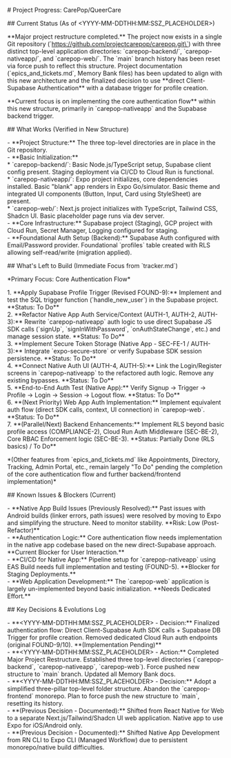 \# Project Progress: CarePop/QueerCare

\#\# Current Status (As of \<YYYY-MM-DDTHH:MM:SSZ\_PLACEHOLDER\>)

\*\*Major project restructure completed.\*\* The project now exists in a single Git repository (\`https://github.com/projectcarepop/carepop.git\`) with three distinct top-level application directories: \`carepop-backend/\`, \`carepop-nativeapp/\`, and \`carepop-web/\`. The \`main\` branch history has been reset via force push to reflect this structure. Project documentation (\`epics\_and\_tickets.md\`, Memory Bank files) has been updated to align with this new architecture and the finalized decision to use \*\*direct Client-Supabase Authentication\*\* with a database trigger for profile creation.

\*\*Current focus is on implementing the core authentication flow\*\* within this new structure, primarily in \`carepop-nativeapp\` and the Supabase backend trigger.

\#\# What Works (Verified in New Structure)

\-   \*\*Project Structure:\*\* The three top-level directories are in place in the Git repository.  
\-   \*\*Basic Initialization:\*\*  
    \*   \`carepop-backend/\`: Basic Node.js/TypeScript setup, Supabase client config present. Staging deployment via CI/CD to Cloud Run is functional.  
    \*   \`carepop-nativeapp/\`: Expo project initializes, core dependencies installed. Basic "blank" app renders in Expo Go/simulator. Basic theme and integrated UI components (Button, Input, Card using StyleSheet) are present.  
    \*   \`carepop-web/\`: Next.js project initializes with TypeScript, Tailwind CSS, Shadcn UI. Basic placeholder page runs via dev server.  
\-   \*\*Core Infrastructure:\*\* Supabase project (Staging), GCP project with Cloud Run, Secret Manager, Logging configured for staging.  
\-   \*\*Foundational Auth Setup (Backend):\*\* Supabase Auth configured with Email/Password provider. Foundational \`profiles\` table created with RLS allowing self-read/write (migration applied).

\#\# What's Left to Build (Immediate Focus from \`tracker.md\`)

\*Primary Focus: Core Authentication Flow\*

1\.  \*\*Apply Supabase Profile Trigger (Revised FOUND-9):\*\* Implement and test the SQL trigger function (\`handle\_new\_user\`) in the Supabase project. \*\*Status: To Do\*\*  
2\.  \*\*Refactor Native App Auth Service/Context (AUTH-1, AUTH-2, AUTH-3):\*\* Rewrite \`carepop-nativeapp\` auth logic to use direct Supabase JS SDK calls (\`signUp\`, \`signInWithPassword\`, \`onAuthStateChange\`, etc.) and manage session state. \*\*Status: To Do\*\*  
3\.  \*\*Implement Secure Token Storage (Native App \- SEC-FE-1 / AUTH-3):\*\* Integrate \`expo-secure-store\` or verify Supabase SDK session persistence. \*\*Status: To Do\*\*  
4\.  \*\*Connect Native Auth UI (AUTH-4, AUTH-5):\*\* Link the Login/Register screens in \`carepop-nativeapp\` to the refactored auth logic. Remove any existing bypasses. \*\*Status: To Do\*\*  
5\.  \*\*End-to-End Auth Test (Native App):\*\* Verify Signup \-\> Trigger \-\> Profile \-\> Login \-\> Session \-\> Logout flow. \*\*Status: To Do\*\*  
6\.  \*\*(Next Priority) Web App Auth Implementation:\*\* Implement equivalent auth flow (direct SDK calls, context, UI connection) in \`carepop-web\`. \*\*Status: To Do\*\*  
7\.  \*\*(Parallel/Next) Backend Enhancements:\*\* Implement RLS beyond basic profile access (COMPLIANCE-2), Cloud Run Auth Middleware (SEC-BE-2), Core RBAC Enforcement logic (SEC-BE-3). \*\*Status: Partially Done (RLS basics) / To Do\*\*

\*(Other features from \`epics\_and\_tickets.md\` like Appointments, Directory, Tracking, Admin Portal, etc., remain largely "To Do" pending the completion of the core authentication flow and further backend/frontend implementation)\*

\#\# Known Issues & Blockers (Current)

\-   \*\*Native App Build Issues (Previously Resolved):\*\* Past issues with Android builds (linker errors, path issues) were resolved by moving to Expo and simplifying the structure. Need to monitor stability. \*\*Risk: Low (Post-Refactor)\*\*  
\-   \*\*Authentication Logic:\*\* Core authentication flow needs implementation in the native app codebase based on the new direct-Supabase approach. \*\*Current Blocker for User Interaction.\*\*  
\-   \*\*CI/CD for Native App:\*\* Pipeline setup for \`carepop-nativeapp\` using EAS Build needs full implementation and testing (FOUND-5). \*\*Blocker for Staging Deployments.\*\*  
\-   \*\*Web Application Development:\*\* The \`carepop-web\` application is largely un-implemented beyond basic initialization. \*\*Needs Dedicated Effort.\*\*

\#\# Key Decisions & Evolutions Log

\-   \*\*\<YYYY-MM-DDTHH:MM:SSZ\_PLACEHOLDER\> \- Decision:\*\* Finalized authentication flow: Direct Client-Supabase Auth SDK calls \+ Supabase DB Trigger for profile creation. Removed dedicated Cloud Run auth endpoints (original FOUND-9/10). \*\*(Implementation Pending)\*\*  
\-   \*\*\<YYYY-MM-DDTHH:MM:SSZ\_PLACEHOLDER\> \- Action:\*\* Completed Major Project Restructure. Established three top-level directories (\`carepop-backend\`, \`carepop-nativeapp\`, \`carepop-web\`). Force pushed new structure to \`main\` branch. Updated all Memory Bank docs.  
\-   \*\*\<YYYY-MM-DDTHH:MM:SSZ\_PLACEHOLDER\> \- Decision:\*\* Adopt a simplified three-pillar top-level folder structure. Abandon the \`carepop-frontend\` monorepo. Plan to force push the new structure to \`main\`, resetting its history.  
\-   \*\*(Previous Decision \- Documented):\*\* Shifted from React Native for Web to a separate Next.js/Tailwind/Shadcn UI web application. Native app to use Expo for iOS/Android only.  
\-   \*\*(Previous Decision \- Documented):\*\* Shifted Native App Development from RN CLI to Expo CLI (Managed Workflow) due to persistent monorepo/native build difficulties.

